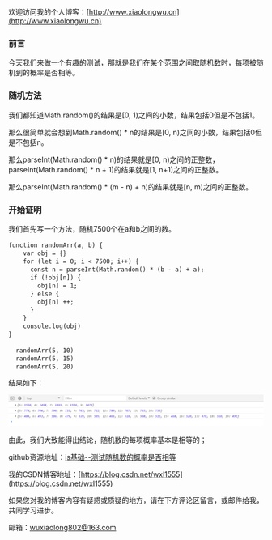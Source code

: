 欢迎访问我的个人博客：[http://www.xiaolongwu.cn](http://www.xiaolongwu.cn)

### 前言
今天我们来做一个有趣的测试，那就是我们在某个范围之间取随机数时，每项被随机到的概率是否相等。

### 随机方法

我们都知道Math.random()的结果是[0, 1)之间的小数，结果包括0但是不包括1。

那么很简单就会想到Math.random() * n的结果是[0, n)之间的小数，结果包括0但是不包括n。

那么parseInt(Math.random() * n)的结果就是[0, n)之间的正整数， parseInt(Math.random() * n + 1)的结果就是[1, n+1)之间的正整数。

那么parseInt(Math.random() * (m - n) + n)的结果就是[n, m)之间的正整数。

### 开始证明

我们首先写一个方法，随机7500个在a和b之间的数。

```
function randomArr(a, b) {
    var obj = {}
    for (let i = 0; i < 7500; i++) {
      const n = parseInt(Math.random() * (b - a) + a);
      if (!obj[n]) {
        obj[n] = 1;
      } else {
        obj[n] ++;
      }
    }
    console.log(obj)
}
  
  randomArr(5, 10)
  randomArr(5, 15)
  randomArr(5, 20)
```

结果如下：

![测试结果](https://raw.githubusercontent.com/LeonWuV/ftp/master/pictures/random/1546968496.jpg)

由此，我们大致能得出结论，随机数的每项概率基本是相等的；

github资源地址：[js基础--测试随机数的概率是否相等](https://github.com/LeonWuV/FE-blog-repository/blob/master/js%E5%9F%BA%E7%A1%80/js%E5%9F%BA%E7%A1%80--%E6%B5%8B%E8%AF%95%E9%9A%8F%E6%9C%BA%E6%95%B0%E7%9A%84%E6%A6%82%E7%8E%87%E6%98%AF%E5%90%A6%E7%9B%B8%E7%AD%89.md)

我的CSDN博客地址：[https://blog.csdn.net/wxl1555](https://blog.csdn.net/wxl1555)

如果您对我的博客内容有疑惑或质疑的地方，请在下方评论区留言，或邮件给我，共同学习进步。

邮箱：wuxiaolong802@163.com
